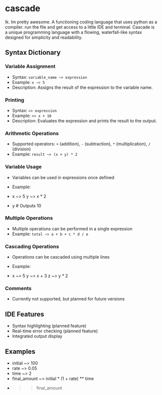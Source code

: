 # cascade
Ik. Im pretty awesome. A functioning coding language that uses python as a compiler. run the file and get access to a little IDE and terminal.
Cascade is a unique programming language with a flowing, waterfall-like syntax designed for simplicity and readability.

## Syntax Dictionary

### Variable Assignment
- Syntax: `variable_name ~> expression`
- Example: `x ~> 5`
- Description: Assigns the result of the expression to the variable name.

### Printing
- Syntax: `>> expression`
- Example: `>> x + 10`
- Description: Evaluates the expression and prints the result to the output.

### Arithmetic Operations
- Supported operators: `+` (addition), `-` (subtraction), `*` (multiplication), `/` (division)
- Example: `result ~> (x + y) * 2`

### Variable Usage
- Variables can be used in expressions once defined
- Example: 

- x ~> 5 y ~> x * 2

- y # Outputs 10


### Multiple Operations
- Multiple operations can be performed in a single expression
- Example: `total ~> a + b + c * d / e`

### Cascading Operations
- Operations can be cascaded using multiple lines
- Example:


- x ~> 5 y ~> x + 3 z ~> y * 2


### Comments
- Currently not supported, but planned for future versions

## IDE Features

- Syntax highlighting (planned feature)
- Real-time error checking (planned feature)
- Integrated output display

## Examples
- initial ~> 100
- rate ~> 0.05
- time ~> 2
- final_amount ~> initial * (1 + rate) ** time
- >> final_amount
